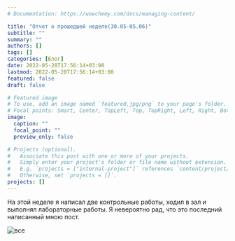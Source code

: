 ```yaml
---
# Documentation: https://wowchemy.com/docs/managing-content/

title: "Отчет о прошедшей неделе(30.05-05.06)"
subtitle: ""
summary: ""
authors: []
tags: []
categories: [Блог]
date: 2022-05-28T17:56:14+03:00
lastmod: 2022-05-28T17:56:14+03:00
featured: false
draft: false

# Featured image
# To use, add an image named `featured.jpg/png` to your page's folder.
# Focal points: Smart, Center, TopLeft, Top, TopRight, Left, Right, BottomLeft, Bottom, BottomRight.
image:
  caption: ""
  focal_point: ""
  preview_only: false

# Projects (optional).
#   Associate this post with one or more of your projects.
#   Simply enter your project's folder or file name without extension.
#   E.g. `projects = ["internal-project"]` references `content/project/deep-learning/index.md`.
#   Otherwise, set `projects = []`.
projects: []
---
```

На этой неделе я написал две контрольные работы, ходил в зал и выполнял лабораторные работы. Я невероятно рад, что это последний написанный мною пост.

![все](https://camo.githubusercontent.com/c71fb25dd588f7c670936ad96af0acfac5fbfd40f580c13094b639e0c673ffc1/68747470733a2f2f637331322e70696b6162752e72752f706f73745f696d672f6269672f323032302f30382f32342f332f313539383233363731373139373332323433302e706e67)